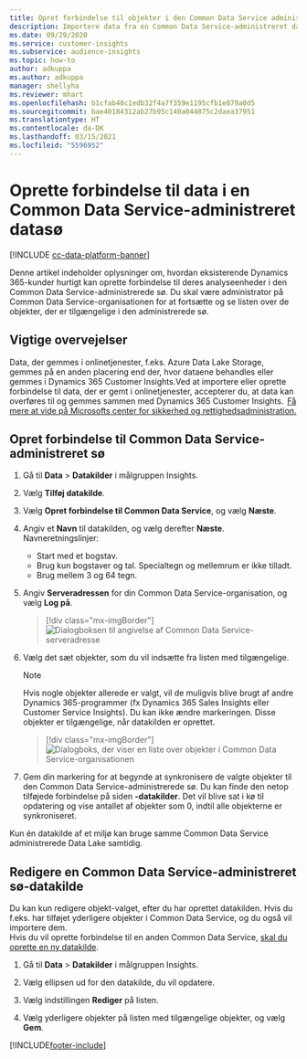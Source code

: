 ```yaml
---
title: Opret forbindelse til objekter i den Common Data Service administrerede Data Lake
description: Importere data fra en Common Data Service-administreret datasø.
ms.date: 09/29/2020
ms.service: customer-insights
ms.subservice: audience-insights
ms.topic: how-to
author: adkuppa
ms.author: adkuppa
manager: shellyha
ms.reviewer: mhart
ms.openlocfilehash: b1cfab40c1edb32f4a7f359e1195cfb1e879a0d5
ms.sourcegitcommit: bae40184312ab27b95c140a044875c2daea37951
ms.translationtype: HT
ms.contentlocale: da-DK
ms.lasthandoff: 03/15/2021
ms.locfileid: "5596952"
---
```

# <a name="connect-to-data-in-a-common-data-service-managed-data-lake"></a>Oprette forbindelse til data i en Common Data Service-administreret datasø

[!INCLUDE [cc-data-platform-banner](../includes/cc-data-platform-banner.md)]

Denne artikel indeholder oplysninger om, hvordan eksisterende Dynamics 365-kunder hurtigt kan oprette forbindelse til deres analyseenheder i den Common Data Service-administrerede sø. Du skal være administrator på Common Data Service-organisationen for at fortsætte og se listen over de objekter, der er tilgængelige i den administrerede sø.

## <a name="important-considerations"></a>Vigtige overvejelser

Data, der gemmes i onlinetjenester, f.eks. Azure Data Lake Storage, gemmes på en anden placering end der, hvor dataene behandles eller gemmes i Dynamics 365 Customer Insights.Ved at importere eller oprette forbindelse til data, der er gemt i onlinetjenester, accepterer du, at data kan overføres til og gemmes sammen med Dynamics 365 Customer Insights.  [Få mere at vide på Microsofts center for sikkerhed og rettighedsadministration.](https://www.microsoft.com/trust-center)

## <a name="connect-to-a-common-data-service-managed-lake"></a>Opret forbindelse til Common Data Service-administreret sø

1. Gå til **Data** > **Datakilder** i målgruppen Insights.

2. Vælg **Tilføj datakilde**.

3. Vælg **Opret forbindelse til Common Data Service**, og vælg **Næste**.

4. Angiv et **Navn** til datakilden, og vælg derefter **Næste**. Navneretningslinjer: 
   - Start med et bogstav.
   - Brug kun bogstaver og tal. Specialtegn og mellemrum er ikke tilladt.
   - Brug mellem 3 og 64 tegn.

5. Angiv **Serveradressen** for din Common Data Service-organisation, og vælg **Log på**.

   > [!div class="mx-imgBorder"]
   > ![Dialogboksen til angivelse af Common Data Service-serveradresse](media/enter-CDS-org-details.png)

6. Vælg det sæt objekter, som du vil indsætte fra listen med tilgængelige.    

   > [!NOTE]
   > Hvis nogle objekter allerede er valgt, vil de muligvis blive brugt af andre Dynamics 365-programmer (fx Dynamics 365 Sales Insights eller Customer Service Insights). Du kan ikke ændre markeringen. Disse objekter er tilgængelige, når datakilden er oprettet.

   > [!div class="mx-imgBorder"]
   > ![Dialogboks, der viser en liste over objekter i Common Data Service-organisationen](media/select-analytical-entities.png)

7. Gem din markering for at begynde at synkronisere de valgte objekter til den Common Data Service-administrerede sø. Du kan finde den netop tilføjede forbindelse på siden **-datakilder**. Det vil blive sat i kø til opdatering og vise antallet af objekter som 0, indtil alle objekterne er synkroniseret.

Kun én datakilde af et miljø kan bruge samme Common Data Service administrerede Data Lake samtidig.

## <a name="edit-a-common-data-service-managed-lake-data-source"></a>Redigere en Common Data Service-administreret sø-datakilde

Du kan kun redigere objekt-valget, efter du har oprettet datakilden. Hvis du f.eks. har tilføjet yderligere objekter i Common Data Service, og du også vil importere dem.    
Hvis du vil oprette forbindelse til en anden Common Data Service, [skal du oprette en ny datakilde](#connect-to-a-common-data-service-managed-lake).

1. Gå til **Data** > **Datakilder** i målgruppen Insights.

2. Vælg ellipsen ud for den datakilde, du vil opdatere.

3. Vælg indstillingen **Rediger** på listen.

4. Vælg yderligere objekter på listen med tilgængelige objekter, og vælg **Gem**.


[!INCLUDE[footer-include](../includes/footer-banner.md)]